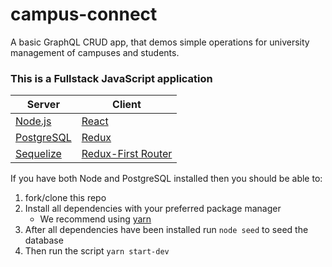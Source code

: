 # campus-connect
A basic GraphQL CRUD app, that demos simple operations for university management of campuses and students.

### This is a Fullstack JavaScript application
Server | Client
------------ | -------------
[Node.js](https://nodejs.org/en/) | [React](https://github.com/facebook/react/)
[PostgreSQL](https://www.postgresql.org/download/)| [Redux](https://github.com/reactjs/redux)
[Sequelize](http://docs.sequelizejs.com/) | [Redux-First Router](https://github.com/faceyspacey/redux-first-router)


If you have both Node and PostgreSQL installed then you should be able to:
1. fork/clone this repo
2. Install all dependencies with your preferred package manager
    *  We recommend using [yarn](https://yarnpkg.com/en/)
3. After all dependencies have been installed run `node seed` to seed the database
4. Then run the script `yarn start-dev`
